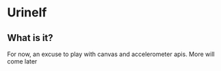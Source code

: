 Urinelf
=======

What is it?
-----------

For now, an excuse to play with canvas and accelerometer apis. More will come later

